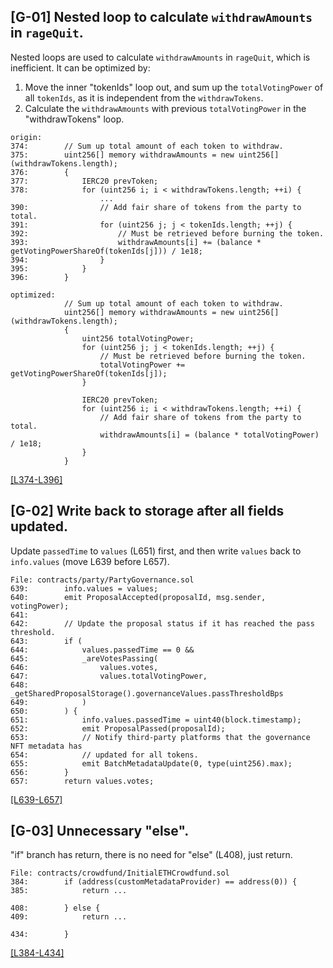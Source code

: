 ## [G-01] Nested loop to calculate ```withdrawAmounts``` in ```rageQuit```.
Nested loops are used to calculate ```withdrawAmounts``` in ```rageQuit```, which is inefficient. It can be optimized by:
1. Move the inner "tokenIds" loop out, and sum up the ```totalVotingPower``` of all ```tokenIds```, as it is independent from the ```withdrawTokens```.
2. Calculate the ```withdrawAmounts``` with previous ```totalVotingPower``` in the "withdrawTokens" loop.
```solidity
origin:
374:        // Sum up total amount of each token to withdraw.
375:        uint256[] memory withdrawAmounts = new uint256[](withdrawTokens.length);
376:        {
377:            IERC20 prevToken;
378:            for (uint256 i; i < withdrawTokens.length; ++i) {
                    ...
390:                // Add fair share of tokens from the party to total.
391:                for (uint256 j; j < tokenIds.length; ++j) {
392:                    // Must be retrieved before burning the token.
393:                    withdrawAmounts[i] += (balance * getVotingPowerShareOf(tokenIds[j])) / 1e18;
394:                }
395:            }
396:        }

optimized:
            // Sum up total amount of each token to withdraw.
            uint256[] memory withdrawAmounts = new uint256[](withdrawTokens.length);
            {
                uint256 totalVotingPower;
                for (uint256 j; j < tokenIds.length; ++j) {
                    // Must be retrieved before burning the token.
                    totalVotingPower += getVotingPowerShareOf(tokenIds[j]);
                }
    
                IERC20 prevToken;
                for (uint256 i; i < withdrawTokens.length; ++i) {
                    // Add fair share of tokens from the party to total.
                    withdrawAmounts[i] = (balance * totalVotingPower) / 1e18;
                }
            }
```
[[L374-L396]](https://github.com/code-423n4/2023-10-party/blob/main/contracts/party/PartyGovernanceNFT.sol#L374-L396)


## [G-02] Write back to storage after all fields updated.
Update ```passedTime``` to ```values``` (L651) first, and then write ```values``` back to ```info.values``` (move L639 before L657).
```solidity
File: contracts/party/PartyGovernance.sol
639:        info.values = values;
640:        emit ProposalAccepted(proposalId, msg.sender, votingPower);
641:
642:        // Update the proposal status if it has reached the pass threshold.
643:        if (
644:            values.passedTime == 0 &&
645:            _areVotesPassing(
646:                values.votes,
647:                values.totalVotingPower,
648:                _getSharedProposalStorage().governanceValues.passThresholdBps
649:            )
650:        ) {
651:            info.values.passedTime = uint40(block.timestamp);
652:            emit ProposalPassed(proposalId);
653:            // Notify third-party platforms that the governance NFT metadata has
654:            // updated for all tokens.
655:            emit BatchMetadataUpdate(0, type(uint256).max);
656:        }
657:        return values.votes;
```
[[L639-L657]](https://github.com/code-423n4/2023-10-party/blob/main/contracts/party/PartyGovernance.sol#L639-L657)

## [G-03] Unnecessary "else".
"if" branch has return, there is no need for "else" (L408), just return.
```solidity
File: contracts/crowdfund/InitialETHCrowdfund.sol
384:        if (address(customMetadataProvider) == address(0)) {
385:            return ...

408:        } else {
409:            return ...

434:        }
```
[[L384-L434]](https://github.com/code-423n4/2023-10-party/blob/main/contracts/crowdfund/InitialETHCrowdfund.sol#L384-L434)